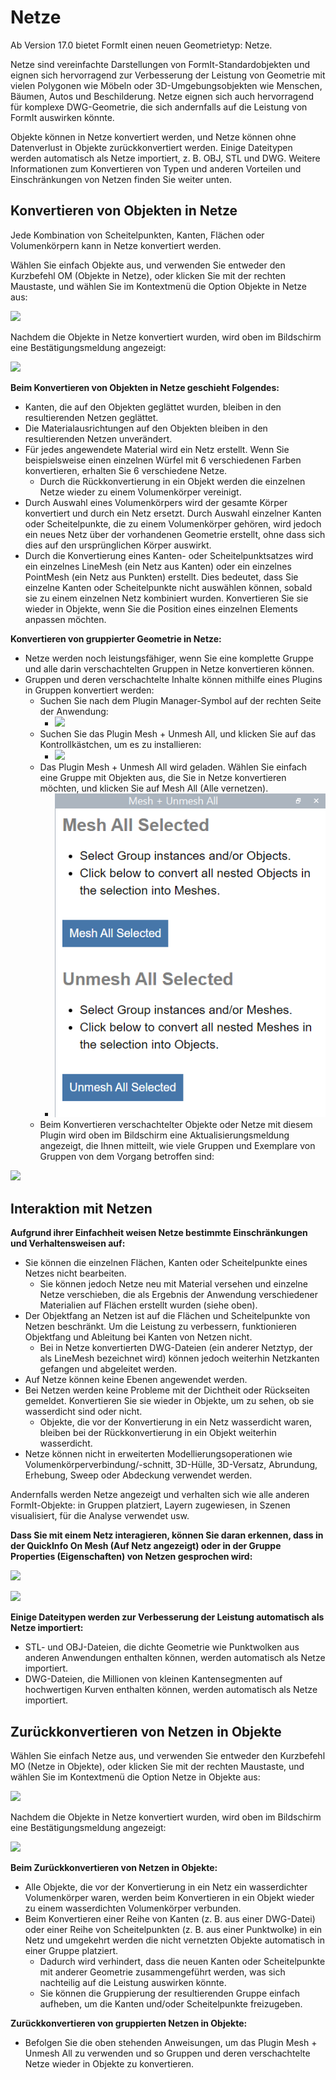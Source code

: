 # Netze

Ab Version 17.0 bietet FormIt einen neuen Geometrietyp: Netze.

Netze sind vereinfachte Darstellungen von FormIt-Standardobjekten und eignen sich hervorragend zur Verbesserung der Leistung von Geometrie mit vielen Polygonen wie Möbeln oder 3D-Umgebungsobjekten wie Menschen, Bäumen, Autos und Beschilderung. Netze eignen sich auch hervorragend für komplexe DWG-Geometrie, die sich andernfalls auf die Leistung von FormIt auswirken könnte.

Objekte können in Netze konvertiert werden, und Netze können ohne Datenverlust in Objekte zurückkonvertiert werden. Einige Dateitypen werden automatisch als Netze importiert, z. B. OBJ, STL und DWG. Weitere Informationen zum Konvertieren von Typen und anderen Vorteilen und Einschränkungen von Netzen finden Sie weiter unten.

## Konvertieren von Objekten in Netze

Jede Kombination von Scheitelpunkten, Kanten, Flächen oder Volumenkörpern kann in Netze konvertiert werden.

Wählen Sie einfach Objekte aus, und verwenden Sie entweder den Kurzbefehl OM (Objekte in Netze), oder klicken Sie mit der rechten Maustaste, und wählen Sie im Kontextmenü die Option Objekte in Netze aus:

![](../.gitbook/assets/context-menu\_object-to-mesh.PNG)

Nachdem die Objekte in Netze konvertiert wurden, wird oben im Bildschirm eine Bestätigungsmeldung angezeigt:

![](../.gitbook/assets/success\_object-to-mesh.PNG)

**Beim Konvertieren von Objekten in Netze geschieht Folgendes:**

* Kanten, die auf den Objekten geglättet wurden, bleiben in den resultierenden Netzen geglättet.
* Die Materialausrichtungen auf den Objekten bleiben in den resultierenden Netzen unverändert.
* Für jedes angewendete Material wird ein Netz erstellt. Wenn Sie beispielsweise einen einzelnen Würfel mit 6 verschiedenen Farben konvertieren, erhalten Sie 6 verschiedene Netze.
   * Durch die Rückkonvertierung in ein Objekt werden die einzelnen Netze wieder zu einem Volumenkörper vereinigt.
* Durch Auswahl eines Volumenkörpers wird der gesamte Körper konvertiert und durch ein Netz ersetzt. Durch Auswahl einzelner Kanten oder Scheitelpunkte, die zu einem Volumenkörper gehören, wird jedoch ein neues Netz über der vorhandenen Geometrie erstellt, ohne dass sich dies auf den ursprünglichen Körper auswirkt.
* Durch die Konvertierung eines Kanten- oder Scheitelpunktsatzes wird ein einzelnes LineMesh (ein Netz aus Kanten) oder ein einzelnes PointMesh (ein Netz aus Punkten) erstellt. Dies bedeutet, dass Sie einzelne Kanten oder Scheitelpunkte nicht auswählen können, sobald sie zu einem einzelnen Netz kombiniert wurden. Konvertieren Sie sie wieder in Objekte, wenn Sie die Position eines einzelnen Elements anpassen möchten.

**Konvertieren von gruppierter Geometrie in Netze:**

* Netze werden noch leistungsfähiger, wenn Sie eine komplette Gruppe und alle darin verschachtelten Gruppen in Netze konvertieren können.
* Gruppen und deren verschachtelte Inhalte können mithilfe eines Plugins in Gruppen konvertiert werden:
   * Suchen Sie nach dem Plugin Manager-Symbol auf der rechten Seite der Anwendung:
      * ![](../.gitbook/assets/plugin-manager\_icon.PNG)&#x20;
   * Suchen Sie das Plugin Mesh + Unmesh All, und klicken Sie auf das Kontrollkästchen, um es zu installieren:
      * ![](../.gitbook/assets/plugin-manager\_mesh-unmesh-all.png)&#x20;
   * Das Plugin Mesh + Unmesh All wird geladen. Wählen Sie einfach eine Gruppe mit Objekten aus, die Sie in Netze konvertieren möchten, und klicken Sie auf Mesh All (Alle vernetzen).
      * ![](../.gitbook/assets/mesh-unmesh-all-plugin.png)&#x20;
   * Beim Konvertieren verschachtelter Objekte oder Netze mit diesem Plugin wird oben im Bildschirm eine Aktualisierungsmeldung angezeigt, die Ihnen mitteilt, wie viele Gruppen und Exemplare von Gruppen von dem Vorgang betroffen sind:

![](../.gitbook/assets/success\_mesh-all.png)

## Interaktion mit Netzen

**Aufgrund ihrer Einfachheit weisen Netze bestimmte Einschränkungen und Verhaltensweisen auf:**

* Sie können die einzelnen Flächen, Kanten oder Scheitelpunkte eines Netzes nicht bearbeiten.
   * Sie können jedoch Netze neu mit Material versehen und einzelne Netze verschieben, die als Ergebnis der Anwendung verschiedener Materialien auf Flächen erstellt wurden (siehe oben).
* Der Objektfang an Netzen ist auf die Flächen und Scheitelpunkte von Netzen beschränkt. Um die Leistung zu verbessern, funktionieren Objektfang und Ableitung bei Kanten von Netzen nicht.
   * Bei in Netze konvertierten DWG-Dateien (ein anderer Netztyp, der als LineMesh bezeichnet wird) können jedoch weiterhin Netzkanten gefangen und abgeleitet werden.
* Auf Netze können keine Ebenen angewendet werden.
* Bei Netzen werden keine Probleme mit der Dichtheit oder Rückseiten gemeldet. Konvertieren Sie sie wieder in Objekte, um zu sehen, ob sie wasserdicht sind oder nicht.&#x20;
   * Objekte, die vor der Konvertierung in ein Netz wasserdicht waren, bleiben bei der Rückkonvertierung in ein Objekt weiterhin wasserdicht.
* Netze können nicht in erweiterten Modellierungsoperationen wie Volumenkörperverbindung/-schnitt, 3D-Hülle, 3D-Versatz, Abrundung, Erhebung, Sweep oder Abdeckung verwendet werden.

Andernfalls werden Netze angezeigt und verhalten sich wie alle anderen FormIt-Objekte: in Gruppen platziert, Layern zugewiesen, in Szenen visualisiert, für die Analyse verwendet usw.

**Dass Sie mit einem Netz interagieren, können Sie daran erkennen, dass in der QuickInfo On Mesh (Auf Netz angezeigt) oder in der Gruppe Properties (Eigenschaften) von Netzen gesprochen wird:**

![](../.gitbook/assets/snap\_on-mesh.png)

![](../.gitbook/assets/properties-panel\_mesh.png)

**Einige Dateitypen werden zur Verbesserung der Leistung automatisch als Netze importiert:**

* STL- und OBJ-Dateien, die dichte Geometrie wie Punktwolken aus anderen Anwendungen enthalten können, werden automatisch als Netze importiert.
* DWG-Dateien, die Millionen von kleinen Kantensegmenten auf hochwertigen Kurven enthalten können, werden automatisch als Netze importiert.

## Zurückkonvertieren von Netzen in Objekte

Wählen Sie einfach Netze aus, und verwenden Sie entweder den Kurzbefehl MO (Netze in Objekte), oder klicken Sie mit der rechten Maustaste, und wählen Sie im Kontextmenü die Option Netze in Objekte aus:

![](../.gitbook/assets/context-menu\_mesh-to-object.PNG)

Nachdem die Objekte in Netze konvertiert wurden, wird oben im Bildschirm eine Bestätigungsmeldung angezeigt:

![](../.gitbook/assets/success\_mesh-to-object.PNG)

**Beim Zurückkonvertieren von Netzen in Objekte:**

* Alle Objekte, die vor der Konvertierung in ein Netz ein wasserdichter Volumenkörper waren, werden beim Konvertieren in ein Objekt wieder zu einem wasserdichten Volumenkörper verbunden.
* Beim Konvertieren einer Reihe von Kanten (z. B. aus einer DWG-Datei) oder einer Reihe von Scheitelpunkten (z. B. aus einer Punktwolke) in ein Netz und umgekehrt werden die nicht vernetzten Objekte automatisch in einer Gruppe platziert.
   * Dadurch wird verhindert, dass die neuen Kanten oder Scheitelpunkte mit anderer Geometrie zusammengeführt werden, was sich nachteilig auf die Leistung auswirken könnte.
   * Sie können die Gruppierung der resultierenden Gruppe einfach aufheben, um die Kanten und/oder Scheitelpunkte freizugeben.

**Zurückkonvertieren von gruppierten Netzen in Objekte:**

* Befolgen Sie die oben stehenden Anweisungen, um das Plugin Mesh + Unmesh All zu verwenden und so Gruppen und deren verschachtelte Netze wieder in Objekte zu konvertieren.
